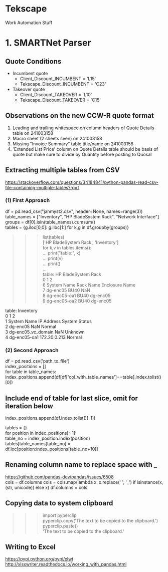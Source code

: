 # Tekscape  
Work Automation Stuff  

# 1. SMARTNet Parser  

## Quote Conditions  
- Incumbent quote  
  -  Client_Discount_INCUMBENT = 'L15'  
  -  Tekscape_Discount_INCUMBENT = 'C23'  
- Takeover quote  
  -  Client_Discount_TAKEOVER = 'L10'  
  -  Tekscape_Discount_TAKEOVER = 'C15'  

## Observations on the new CCW-R quote format  
1. Leading and trailing whitespace on column headers of Quote Details table on 241003158  
2. Macro sheet (2 sheets seen) on 241003158  
3. Missing "Invoice Summary" table title/name on 241003158  
4. 'Extended List Price' column on Quote Details table should be basis of quote but make sure to divide by Quantity before posting to Quosal  


## Extracting multiple tables from CSV  
https://stackoverflow.com/questions/34184841/python-pandas-read-csv-file-containing-multiple-tables?rq=1
### (1) First Approach  
df = pd.read_csv("jahmyst2.csv", header=None, names=range(3))  
table_names = ["Inventory", "HP BladeSystem Rack", "Network Interface"]  
groups = df[0].isin(table_names).cumsum()  
tables = {g.iloc[0,0]: g.iloc[1:] for k,g in df.groupby(groups)}  

>>> list(tables)  
['HP BladeSystem Rack', 'Inventory']  
>>> for k,v in tables.items():  
...     print("table:", k)  
...     print(v)  
...     print()  
...     
table: HP BladeSystem Rack  
              0          1               2  
6   System Name  Rack Name  Enclosure Name  
7      dg-enc05       BU40             NaN  
8  dg-enc05-oa1       BU40        dg-enc05  
9  dg-enc05-oa2       BU40        dg-enc05  

table: Inventory  
                    0             1              2  
1         System Name    IP Address  System Status  
2            dg-enc05           NaN         Normal  
3  dg-enc05_vc_domain           NaN        Unknown  
4        dg-enc05-oa1  172.20.0.213         Normal  

### (2) Second Approach  
df = pd.read_csv('path_to_file')      
index_positions = []  
for table in table_names:  
    index_positions.append(df[df['col_with_table_names']==table].index.tolist()[0])  

## Include end of table for last slice, omit for iteration below  
index_positions.append(df.index.tolist()[-1])  
  
tables = {}  
for position in index_positions[:-1]:  
    table_no = index_position.index(position)  
    tables[table_names[table_no] = df.loc[position:index_positions[table_no+10]]  
    
## Renaming column name to replace space with _  
https://github.com/pandas-dev/pandas/issues/6508  
cols = df.columns
cols = cols.map(lambda x: x.replace(' ', '_') if isinstance(x, (str, unicode)) else x)
df.columns = cols

## Copying data to system clipboard  
>>> import pyperclip  
>>> pyperclip.copy('The text to be copied to the clipboard.')  
>>> pyperclip.paste()  
'The text to be copied to the clipboard.'  

## Writing to Excel  
https://pypi.python.org/pypi/xlwt  
http://xlsxwriter.readthedocs.io/working_with_pandas.html  
